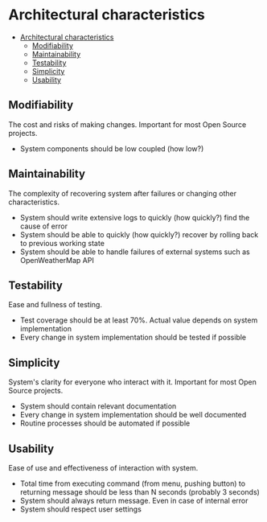 # Architectural characteristics

- [Architectural characteristics](#architectural-characteristics)
  - [Modifiability](#modifiability)
  - [Maintainability](#maintainability)
  - [Testability](#testability)
  - [Simplicity](#simplicity)
  - [Usability](#usability)

## Modifiability

The cost and risks of making changes. Important for most Open Source projects.

- System components should be low coupled (how low?)

## Maintainability

The complexity of recovering system after failures or changing other characteristics.

- System should write extensive logs to quickly (how quickly?) find the cause of error
- System should be able to quickly (how quickly?) recover by rolling back to previous working state
- System should be able to handle failures of external systems such as OpenWeatherMap API

## Testability

Ease and fullness of testing.

- Test coverage should be at least 70%. Actual value depends on system implementation
- Every change in system implementation should be tested if possible

## Simplicity

System's clarity for everyone who interact with it. Important for most Open Source projects.

- System should contain relevant documentation
- Every change in system implementation should be well documented
- Routine processes should be automated if possible

## Usability

Ease of use and effectiveness of interaction with system.

- Total time from executing command (from menu, pushing button) to returning message should be less than N seconds (probably 3 seconds)
- System should always return message. Even in case of internal error
- System should respect user settings
